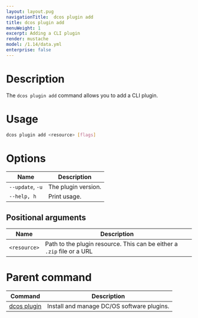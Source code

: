 ```yaml
---
layout: layout.pug
navigationTitle:  dcos plugin add
title: dcos plugin add
menuWeight: 1
excerpt: Adding a CLI plugin
render: mustache
model: /1.14/data.yml
enterprise: false
---
```



# Description

The `dcos plugin add` command allows you to add a CLI plugin.

# Usage

```bash
dcos plugin add <resource> [flags]
```

# Options

| Name |  Description |
|---------|-------------|
| `--update`, `-u`     | The plugin version. |
| `--help, h`     | Print usage. |

## Positional arguments

| Name |  Description |
|---------|-------------|
| `<resource>`   |   Path to the plugin resource. This can be either a `.zip` file or a URL |

# Parent command

| Command | Description |
|---------|-------------|
| [dcos plugin](/mesosphere/dcos/1.14/cli/command-reference/dcos-plugin/)   | Install and manage DC/OS software plugins. |
